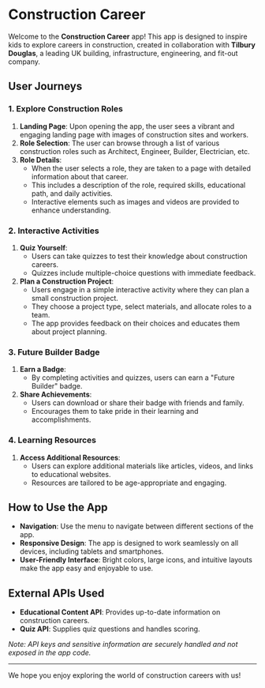 # Construction Career

Welcome to the **Construction Career** app! This app is designed to inspire kids to explore careers in construction, created in collaboration with **Tilbury Douglas**, a leading UK building, infrastructure, engineering, and fit-out company.

## User Journeys

### 1. Explore Construction Roles

1. **Landing Page**: Upon opening the app, the user sees a vibrant and engaging landing page with images of construction sites and workers.
2. **Role Selection**: The user can browse through a list of various construction roles such as Architect, Engineer, Builder, Electrician, etc.
3. **Role Details**:
   - When the user selects a role, they are taken to a page with detailed information about that career.
   - This includes a description of the role, required skills, educational path, and daily activities.
   - Interactive elements such as images and videos are provided to enhance understanding.

### 2. Interactive Activities

1. **Quiz Yourself**:
   - Users can take quizzes to test their knowledge about construction careers.
   - Quizzes include multiple-choice questions with immediate feedback.
2. **Plan a Construction Project**:
   - Users engage in a simple interactive activity where they can plan a small construction project.
   - They choose a project type, select materials, and allocate roles to a team.
   - The app provides feedback on their choices and educates them about project planning.

### 3. Future Builder Badge

1. **Earn a Badge**:
   - By completing activities and quizzes, users can earn a "Future Builder" badge.
2. **Share Achievements**:
   - Users can download or share their badge with friends and family.
   - Encourages them to take pride in their learning and accomplishments.

### 4. Learning Resources

1. **Access Additional Resources**:
   - Users can explore additional materials like articles, videos, and links to educational websites.
   - Resources are tailored to be age-appropriate and engaging.

## How to Use the App

- **Navigation**: Use the menu to navigate between different sections of the app.
- **Responsive Design**: The app is designed to work seamlessly on all devices, including tablets and smartphones.
- **User-Friendly Interface**: Bright colors, large icons, and intuitive layouts make the app easy and enjoyable to use.

## External APIs Used

- **Educational Content API**: Provides up-to-date information on construction careers.
- **Quiz API**: Supplies quiz questions and handles scoring.

*Note: API keys and sensitive information are securely handled and not exposed in the app code.*

---

We hope you enjoy exploring the world of construction careers with us!
